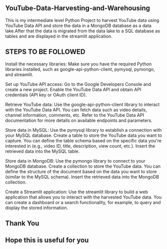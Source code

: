 ## YouTube-Data-Harvesting-and-Warehousing ##
This is my intermediate level Python Project to harvest YouTube data using YouTube Data API and store the data in a MongoDB database as a data lake.After that the data is migrated from the data lake to a SQL database as tables and are displayed in the streamlit application.

## STEPS TO BE FOLLOWED ##

Install the necessary libraries: Make sure you have the required Python libraries installed, such as google-api-python-client, pymysql, pymongo, and streamlit.

Set up YouTube API access: Go to the Google Developers Console and create a new project. Enable the YouTube Data API and obtain API credentials (API key or OAuth client ID).

Retrieve YouTube data: Use the google-api-python-client library to interact with the YouTube Data API. You can fetch data such as video details, channel information, comments, etc. Refer to the YouTube Data API documentation for more details on available endpoints and parameters.

Store data in MySQL: Use the pymysql library to establish a connection with your MySQL database. Create a table to store the YouTube data you want to capture. You can define the table schema based on the specific data you're interested in (e.g., video ID, title, description, view count, etc.). Insert the retrieved data into the MySQL table.

Store data in MongoDB: Use the pymongo library to connect to your MongoDB database. Create a collection to store the YouTube data. You can define the structure of the document based on the data you want to store (similar to the MySQL schema). Insert the retrieved data into the MongoDB collection.

Create a Streamlit application: Use the streamlit library to build a web application that allows you to interact with the harvested YouTube data. You can create a dashboard or a search functionality, for example, to query and display the stored information.

## Thank You ##
## Hope this is useful for you ##

